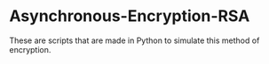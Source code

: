 # Asynchronous-Encryption-RSA
These are scripts that are made in Python to simulate this method of encryption.
